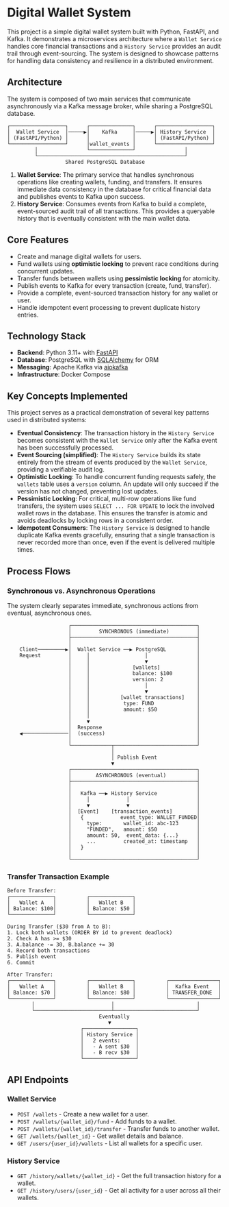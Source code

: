 # Digital Wallet System

This project is a simple digital wallet system built with Python, FastAPI, and Kafka. It demonstrates a microservices architecture where a `Wallet Service` handles core financial transactions and a `History Service` provides an audit trail through event-sourcing. The system is designed to showcase patterns for handling data consistency and resilience in a distributed environment.

## Architecture

The system is composed of two main services that communicate asynchronously via a Kafka message broker, while sharing a PostgreSQL database.

```plaintext
┌──────────────────┐      ┌──────────────┐      ┌──────────────────┐
│  Wallet Service  │─────▶│    Kafka     │─────▶│ History Service  │
│ (FastAPI/Python) │      │              │      │ (FastAPI/Python) │
└──────────────────┘      │wallet_events │      └──────────────────┘
         │                └──────────────┘                │
         └────────────────────────────────────────────────┘
                   Shared PostgreSQL Database
```

1.  **Wallet Service**: The primary service that handles synchronous operations like creating wallets, funding, and transfers. It ensures immediate data consistency in the database for critical financial data and publishes events to Kafka upon success.
2.  **History Service**: Consumes events from Kafka to build a complete, event-sourced audit trail of all transactions. This provides a queryable history that is eventually consistent with the main wallet data.

## Core Features

-   Create and manage digital wallets for users.
-   Fund wallets using **optimistic locking** to prevent race conditions during concurrent updates.
-   Transfer funds between wallets using **pessimistic locking** for atomicity.
-   Publish events to Kafka for every transaction (create, fund, transfer).
-   Provide a complete, event-sourced transaction history for any wallet or user.
-   Handle idempotent event processing to prevent duplicate history entries.

## Technology Stack

-   **Backend**: Python 3.11+ with [FastAPI](https://fastapi.tiangolo.com/)
-   **Database**: PostgreSQL with [SQLAlchemy](https://www.sqlalchemy.org/) for ORM
-   **Messaging**: Apache Kafka via [aiokafka](https://github.com/aio-libs/aiokafka)
-   **Infrastructure**: Docker Compose

## Key Concepts Implemented

This project serves as a practical demonstration of several key patterns used in distributed systems:

-   **Eventual Consistency**: The transaction history in the `History Service` becomes consistent with the `Wallet Service` only after the Kafka event has been successfully processed.
-   **Event Sourcing (simplified)**: The `History Service` builds its state entirely from the stream of events produced by the `Wallet Service`, providing a verifiable audit log.
-   **Optimistic Locking**: To handle concurrent funding requests safely, the `wallets` table uses a `version` column. An update will only succeed if the version has not changed, preventing lost updates.
-   **Pessimistic Locking**: For critical, multi-row operations like fund transfers, the system uses `SELECT ... FOR UPDATE` to lock the involved wallet rows in the database. This ensures the transfer is atomic and avoids deadlocks by locking rows in a consistent order.
-   **Idempotent Consumers**: The `History Service` is designed to handle duplicate Kafka events gracefully, ensuring that a single transaction is never recorded more than once, even if the event is delivered multiple times.

## Process Flows

### Synchronous vs. Asynchronous Operations

The system clearly separates immediate, synchronous actions from eventual, asynchronous ones.

```plaintext
                    ┌─────────────────────────────────────────┐
                    │         SYNCHRONOUS (immediate)         │
                    ├─────────────────────────────────────────┤
                    │                                         │
    Client─────────▶│  Wallet Service ──▶ PostgreSQL          │
    Request         │     │                  │                │
                    │     │                  ▼                │
                    │     │              [wallets]            │
                    │     │              balance: $100        │
                    │     │              version: 2           │
                    │     │                  │                │
                    │     │                  ▼                │
                    │     │          [wallet_transactions]    │
                    │     │           type: FUND              │
                    │     │           amount: $50             │
                    │     │                                   │
                    │     ▼                                   │
                    │  Response                               │
    ◀───────────────│  (success)                              │
                    │                                         │
                    └─────────────┬───────────────────────────┘
                                  │
                                  │ Publish Event
                                  ▼
                    ┌─────────────────────────────────────────┐
                    │        ASYNCHRONOUS (eventual)          │
                    ├─────────────────────────────────────────┤
                    │                                         │
                    │   Kafka ──▶ History Service             │
                    │     │            │                      │
                    │     ▼            ▼                      │
                    │  [Event]    [transaction_events]        │
                    │   {            event_type: WALLET_FUNDED│
                    │     type:       wallet_id: abc-123      │
                    │     "FUNDED",   amount: $50             │
                    │     amount: 50,  event_data: {...}      │
                    │     ...         created_at: timestamp   │
                    │   }                                     │
                    │                                         │
                    └─────────────────────────────────────────┘
```

### Transfer Transaction Example

```plaintext
Before Transfer:
┌──────────────┐          ┌──────────────┐
│   Wallet A   │          │   Wallet B   │
│ Balance: $100│          │ Balance: $50 │
└──────────────┘          └──────────────┘

During Transfer ($30 from A to B):
1. Lock both wallets (ORDER BY id to prevent deadlock)
2. Check A has >= $30
3. A.balance -= 30, B.balance += 30
4. Record both transactions
5. Publish event
6. Commit

After Transfer:
┌──────────────┐          ┌──────────────┐          ┌────────────────┐
│   Wallet A   │          │   Wallet B   │          │  Kafka Event   │
│ Balance: $70 │          │ Balance: $80 │          │ TRANSFER_DONE  │
└──────────────┘          └──────────────┘          └────────────────┘
        │                         │                           │
        └─────────────────────────┴───────────────────────────┘
                              Eventually
                                 ▼
                        ┌─────────────────┐
                        │ History Service │
                        │   2 events:     │
                        │   - A sent $30  │
                        │   - B recv $30  │
                        └─────────────────┘
```

## API Endpoints

### Wallet Service

-   `POST /wallets` - Create a new wallet for a user.
-   `POST /wallets/{wallet_id}/fund` - Add funds to a wallet.
-   `POST /wallets/{wallet_id}/transfer` - Transfer funds to another wallet.
-   `GET /wallets/{wallet_id}` - Get wallet details and balance.
-   `GET /users/{user_id}/wallets` - List all wallets for a specific user.

### History Service

-   `GET /history/wallets/{wallet_id}` - Get the full transaction history for a wallet.
-   `GET /history/users/{user_id}` - Get all activity for a user across all their wallets.